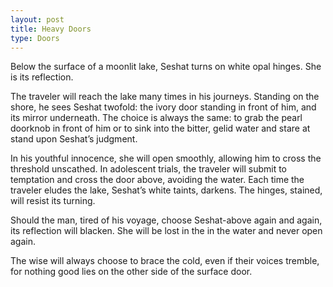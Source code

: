 ```yaml
---
layout: post
title: Heavy Doors
type: Doors
---
```


Below the surface of a moonlit lake, Seshat turns on white opal hinges. She is its reflection.

The traveler will reach the lake many times in his journeys. Standing on the shore, he sees Seshat twofold: the ivory door standing in front of him, and its mirror underneath. The choice is always the same: to grab the pearl doorknob in front of him or to sink into the bitter, gelid water and stare at stand upon Seshat’s judgment.

In his youthful innocence, she will open smoothly, allowing him to cross the threshold unscathed. In adolescent trials, the traveler will submit to temptation and cross the door above, avoiding the water. Each time the traveler eludes the lake, Seshat’s white taints, darkens. The hinges, stained, will resist its turning.

Should the man, tired of his voyage, choose Seshat-above again and again, its reflection will blacken. She will be lost in the in the water and never open again.

The wise will always choose to brace the cold, even if their voices tremble, for nothing good lies on the other side of the surface door.
